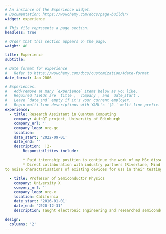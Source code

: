 ```yaml
---
# An instance of the Experience widget.
# Documentation: https://wowchemy.com/docs/page-builder/
widget: experience

# This file represents a page section.
headless: true

# Order that this section appears on the page.
weight: 40

title: Experience
subtitle:

# Date format for experience
#   Refer to https://wowchemy.com/docs/customization/#date-format
date_format: Jan 2006

# Experiences.
#   Add/remove as many `experience` items below as you like.
#   Required fields are `title`, `company`, and `date_start`.
#   Leave `date_end` empty if it's your current employer.
#   Begin multi-line descriptions with YAML's `|2-` multi-line prefix.
experience:
  - title: Research Assistant in Quantum Computing
    company: AutoQT project, University of Edinburgh
    company_url: ''
    company_logo: org-gc
    location: 
    date_start: '2022-09-01'
    date_end: ''
    description:  |2-
        Responsibilities include:
        
        * Paid internship position to continue the work of my MSc dissertation within the national AutoQT project, leading UK research into quantum hardware testing
        * Direct collaboration with industry partners (Riverlane, Mind Foundry, etc.) to adapt my work of verification
to noise characterisations of existing devices for use in their testing

  - title: Professor of Semiconductor Physics
    company: University X
    company_url: ''
    company_logo: org-x
    location: California
    date_start: '2016-01-01'
    date_end: '2020-12-31'
    description: Taught electronic engineering and researched semiconductor physics.

design:
  columns: '2'
---
```

